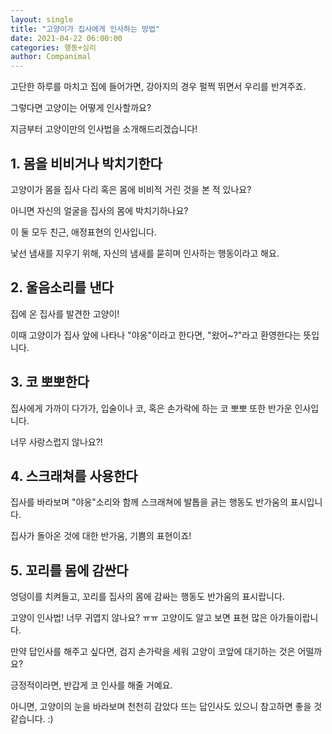 ```yaml
---
layout: single
title: "고양이가 집사에게 인사하는 방법"
date: 2021-04-22 06:00:00
categories: 행동+심리
author: Companimal
---
```


고단한 하루를 마치고 집에 들어가면, 강아지의 경우 펄쩍 뛰면서 우리를 반겨주죠.

그렇다면 고양이는 어떻게 인사할까요?

지금부터 고양이만의 인사법을 소개해드리겠습니다!

## 1. 몸을 비비거나 박치기한다

고양이가 몸을 집사 다리 혹은 몸에 비비적 거린 것을 본 적 있나요?

아니면 자신의 얼굴을 집사의 몸에 박치기하나요?

이 둘 모두 친근, 애정표현의 인사입니다.

낯선 냄새를 지우기 위해, 자신의 냄새를 묻히며 인사하는 행동이라고 해요.

## 2. 울음소리를 낸다

집에 온 집사를 발견한 고양이!

이때 고양이가 집사 앞에 나타나 "야옹"이라고 한다면, "왔어~?"라고 환영한다는 뜻입니다.

## 3. 코 뽀뽀한다

집사에게 가까이 다가가, 입술이나 코, 혹은 손가락에 하는 코 뽀뽀 또한 반가운 인사입니다.

너무 사랑스럽지 않나요?!

## 4. 스크래쳐를 사용한다

집사를 바라보며 "야옹"소리와 함께 스크래쳐에 발톱을 긁는 행동도 반가움의 표시입니다.

집사가 돌아온 것에 대한 반가움, 기쁨의 표현이죠!

## 5. 꼬리를 몸에 감싼다

엉덩이를 치켜들고, 꼬리를 집사의 몸에 감싸는 행동도 반가움의 표시랍니다.

고양이 인사법! 너무 귀엽지 않나요? ㅠㅠ 고양이도 알고 보면 표현 많은 아가들이랍니다.

만약 답인사를 해주고 싶다면, 검지 손가락을 세워 고양이 코앞에 대기하는 것은 어떨까요?

긍정적이라면, 반갑게 코 인사를 해줄 거예요.

아니면, 고양이의 눈을 바라보며 천천히 감았다 뜨는 답인사도 있으니 참고하면 좋을 것 같습니다. :)
